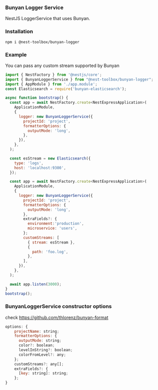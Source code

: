 ### Bunyan Logger Service

NestJS LoggerService that uses Bunyan.

### Installation

```
npm i @nest-toolbox/bunyan-logger
```

### Example

You can pass any custom stream supported by Bunyan

```js
import { NestFactory } from '@nestjs/core';
import { BunyanLoggerService } from "@nest-toolbox/bunyan-logger";
import { AppModule } from './app.module';
const Elasticsearch = require('bunyan-elasticsearch');

async function bootstrap() {
  const app = await NestFactory.create<NestExpressApplication>(
    ApplicationModule,
    {
      logger: new BunyanLoggerService({
        projectId: 'project',
        formatterOptions: {
          outputMode: 'long',
        },
      }),
    },
  );

  const esStream = new Elasticsearch({
    type: 'logs',
    host: 'localhost:9300',
  });

  const app = await NestFactory.create<NestExpressApplication>(
    ApplicationModule,
    {
      logger: new BunyanLoggerService({
        projectId: 'project',
        formatterOptions: {
          outputMode: 'long',
        },
        extraFields?: {
          environment:'production',
          microservice: 'users',
        };
        customStreams: [
          { stream: esStream },
          {
            path: 'foo.log',
          },
        ],
      }),
    },
  );

  await app.listen(3000);
}
bootstrap();
```

### BunyanLoggerService constructor options

check https://github.com/thlorenz/bunyan-format

```js
options: {
    projectName: string;
    formatterOptions: {
      outputMode: string;
      color?: boolean;
      levelInString?: boolean;
      colorFromLevel?: any;
    };
    customStreams?: any[];
    extraFields?: {
      [key: string]: string;
    };
}
```
